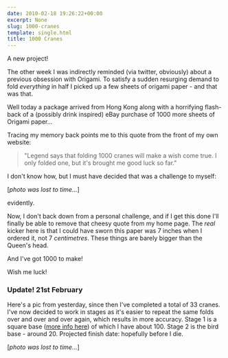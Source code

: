 ```yaml
---
date: 2010-02-18 19:26:22+00:00
excerpt: None
slug: 1000-cranes
template: single.html
title: 1000 Cranes
---
```


A new project!

The other week I was indirectly reminded (via twitter, obviously) about a previous obsession with Origami. To satisfy a sudden resurging demand to fold _everything_ in half I picked up a few sheets of origami paper - and that was that.

Well today a package arrived from Hong Kong along with a horrifying flash-back of a (possibly drink inspired) eBay purchase of 1000 more sheets of Origami paper...

Tracing my memory back points me to this quote from the front of my own website:

> "Legend says that folding 1000 cranes will make a wish come true. I only folded one, but it's brought me good luck so far."

I don't know how, but I must have decided that was a challenge to myself:

[*photo was lost to time...*]

evidently.

Now, I don't back down from a personal challenge, and if I get this done I'll finally be able to remove that cheesy quote from my home page. The _real_ kicker here is that I could have sworn this paper was 7 inches when I ordered it, not 7 _centimetres_. These things are barely bigger than the Queen's head.

And I've got 1000 to make!

Wish me luck!

### Update! 21st February

Here's a pic from yesterday, since then I've completed a total of 33 cranes. I've now decided to work in stages as it's easier to repeat the same folds over and over and over again, which results in more accuracy. Stage 1 is a square base ([more info here](http://www.oriland.com/oriversity/basefolds/main.asp)) of which I have about 100. Stage 2 is the bird base - around 20. Projected finish date: hopefully before I die.

[*photo was lost to time...*]
